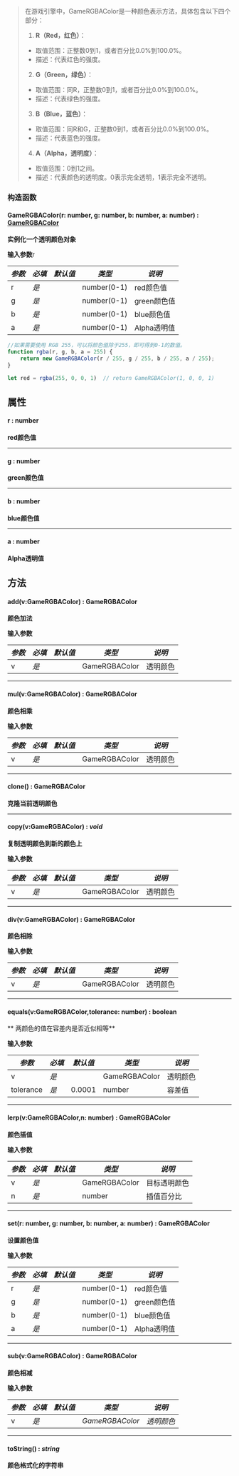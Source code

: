 > 在游戏引擎中，GameRGBAColor是一种颜色表示方法，具体包含以下四个部分：
> 1.  **R（Red，红色）**： 
>    - 取值范围：正整数0到1，或者百分比0.0%到100.0%。
>    - 描述：代表红色的强度。
> 2.  **G（Green，绿色）**： 
>    - 取值范围：同R，正整数0到1，或者百分比0.0%到100.0%。
>    - 描述：代表绿色的强度。
> 3.  **B（Blue，蓝色）**： 
>    - 取值范围：同R和G，正整数0到1，或者百分比0.0%到100.0%。
>    - 描述：代表蓝色的强度。
> 4.  **A（Alpha，透明度）**： 
>    - 取值范围：0到1之间。
>    - 描述：代表颜色的透明度。0表示完全透明，1表示完全不透明。


### 构造函数

#### **GameRGBAColor**(r: number, g: number, b: number, a: number) : [**GameRGBAColor**](https://www.yuque.com/box3lab/api/hlidmzg26mskni2e)
**实例化一个透明颜色对象**

**输入参数**r

| **_参数_** | **_必填_** | **_默认值_** | **_类型_** | **_说明_** |
| --- | --- | --- | --- | --- |
| r | _是_ | | number(0-1) | red颜色值 |
| g | _是_ | | number(0-1) | green颜色值 |
| b | _是_ | | number(0-1) | blue颜色值 |
| a | _是_ | | number(0-1) | Alpha透明值 |

```javascript
//如果需要使用 RGB 255，可以将颜色值除于255，即可得到0-1的数值。
function rgba(r, g, b, a = 255) {
    return new GameRGBAColor(r / 255, g / 255, b / 255, a / 255);
}

let red = rgba(255, 0, 0, 1)  // return GameRGBAColor(1, 0, 0, 1)
```

## 属性

#### r  <font id="Type">: number</font> 
**red颜色值**

---


#### g  <font id="Type">: number</font>     
**green颜色值**

---


#### b  <font id="Type">: number</font>
**blue颜色值**

---


#### a  <font id="Type">: number</font>
**Alpha透明值**


## 方法

#### add(v:GameRGBAColor) : GameRGBAColor
**颜色加法**

**输入参数**

| **_参数_** | **_必填_** | **_默认值_** | **_类型_** | **_说明_** |
| --- | --- | --- | --- | --- |
| v | _是_ | | GameRGBAColor | 透明颜色 |


---


#### mul(v:GameRGBAColor) : GameRGBAColor
**颜色相乘**

**输入参数**

| **_参数_** | **_必填_** | **_默认值_** | **_类型_** | **_说明_** |
| --- | --- | --- | --- | --- |
| v | _是_ | | GameRGBAColor | 透明颜色 |


---


#### **clone**() : GameRGBAColor
**克隆当前透明颜色**

---


#### **copy**(v:GameRGBAColor) : _void_
**复制透明颜色到新的颜色上**

**输入参数**

| **_参数_** | **_必填_** | **_默认值_** | **_类型_** | **_说明_** |
| --- | --- | --- | --- | --- |
| v | _是_ | | GameRGBAColor | 透明颜色 |


---


#### **div**(v:GameRGBAColor) : GameRGBAColor
**颜色相除**

**输入参数**

| **_参数_** | **_必填_** | **_默认值_** | **_类型_** | **_说明_** |
| --- | --- | --- | --- | --- |
| v | _是_ | | GameRGBAColor | 透明颜色 |


---


#### **equals**(v:GameRGBAColor,tolerance: number) <font id="Type">: boolean</font>
** 两颜色的值在容差内是否近似相等**

**输入参数**

| **_参数_** | **_必填_** | **_默认值_** | **_类型_** | **_说明_** |
| --- | --- | --- | --- | --- |
| v | _是_ | | GameRGBAColor | 透明颜色 |
| tolerance | _是_ | 0.0001 | number | 容差值 |


---


#### **lerp**(v:GameRGBAColor,n: number) : GameRGBAColor
**颜色插值**

**输入参数**

| **_参数_** | **_必填_** | **_默认值_** | **_类型_** | **_说明_** |
| --- | --- | --- | --- | --- |
| v | _是_ | | GameRGBAColor | 目标透明颜色 |
| n | _是_ | | number | 插值百分比 |


---


#### **set**(r: number, g: number, b: number, a: number) : GameRGBAColor
**设置颜色值**

**输入参数**

| **_参数_** | **_必填_** | **_默认值_** | **_类型_** | **_说明_** |
| --- | --- | --- | --- | --- |
| r | _是_ | | number(0-1) | red颜色值 |
| g | _是_ | | number(0-1) | green颜色值 |
| b | _是_ | | number(0-1) | blue颜色值 |
| a | _是_ | | number(0-1) | Alpha透明值 |


---


#### **sub**(v:GameRGBAColor) : GameRGBAColor
**颜色相减**

**输入参数**

| **_参数_** | **_必填_** | **_默认值_** | **_类型_** | **_说明_** |
| --- | --- | --- | --- | --- |
| v | _是_ | | _GameRGBAColor_ | _透明颜色_ |


---


#### **toString**() : _string_
**颜色格式化的字符串**

